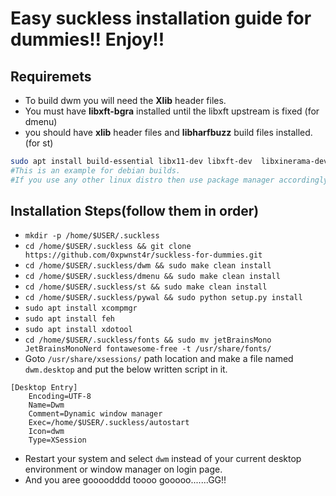 # Easy suckless installation guide for dummies!! Enjoy!!

## Requiremets
- To build dwm you will need the **Xlib** header files.
- You must have  **libxft-bgra** installed until the libxft upstream is fixed (for dmenu)
- you should have **xlib** header files and **libharfbuzz** build files installed. (for st)

```bash
sudo apt install build-essential libx11-dev libxft-dev  libxinerama-dev libfreetype6-dev libfontconfig1-dev libx11-xcb-dev libxcb-res0-dev libharfbuzz-dev
#This is an example for debian builds.
#If you use any other linux distro then use package manager accordingly.(and if you still don't understand then consider chat-gpt your second father because it will tech you alot.)
```
## Installation Steps(follow them in order)

- `mkdir -p /home/$USER/.suckless`
- `cd /home/$USER/.suckless && git clone https://github.com/0xpwnst4r/suckless-for-dummies.git`
- `cd /home/$USER/.suckless/dwm && sudo make clean install`
- `cd /home/$USER/.suckless/dmenu && sudo make clean install`
- `cd /home/$USER/.suckless/st && sudo make clean install`
- `cd /home/$USER/.suckless/pywal && sudo python setup.py install` 
- `sudo apt install xcompmgr`
- `sudo apt install feh`
- `sudo apt install xdotool`
- `cd /home/$USER/.suckless/fonts && sudo mv jetBrainsMono JetBrainsMonoNerd fontawesome-free -t /usr/share/fonts/`
- Goto `/usr/share/xsessions/` path location and make a file named `dwm.desktop` and put the below written script in it.
```
[Desktop Entry]
	Encoding=UTF-8
	Name=Dwm
	Comment=Dynamic window manager
	Exec=/home/$USER/.suckless/autostart
	Icon=dwm
	Type=XSession

```
- Restart your system and select `dwm` instead of your current desktop environment or window manager on login page.
- And you aree goooodddd toooo gooooo.......GG!!
